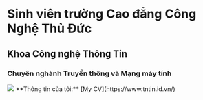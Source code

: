 # Sinh viên trường Cao đẳng Công Nghệ Thủ Đức
## Khoa Công nghệ Thông Tin
### Chuyên nghành Truyền thông và Mạng máy tính
<img src="https://i.imgur.com/BrCetai.jpg">
**Thông tin của tôi:**  [My CV](https://www.tntin.id.vn/)
  
